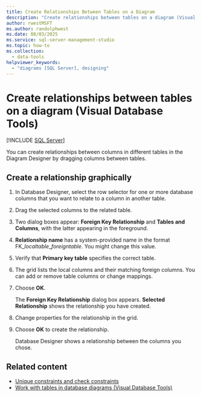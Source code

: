 ```yaml
---
title: Create Relationships Between Tables on a Diagram
description: "Create relationships between tables on a diagram (Visual Database Tools)"
author: rwestMSFT
ms.author: randolphwest
ms.date: 08/03/2025
ms.service: sql-server-management-studio
ms.topic: how-to
ms.collection:
  - data-tools
helpviewer_keywords:
  - "diagrams [SQL Server], designing"
---
```

# Create relationships between tables on a diagram (Visual Database Tools)

[!INCLUDE [SQL Server](../includes/applies-to-version/sqlserver.md)]

You can create relationships between columns in different tables in the Diagram Designer by dragging columns between tables.

## Create a relationship graphically

1. In Database Designer, select the row selector for one or more database columns that you want to relate to a column in another table.

1. Drag the selected columns to the related table.

1. Two dialog boxes appear: **Foreign Key Relationship** and **Tables and Columns**, with the latter appearing in the foreground.

1. **Relationship name** has a system-provided name in the format FK_*localtable*\_*foreigntable*. You might change this value.

1. Verify that **Primary key table** specifies the correct table.

1. The grid lists the local columns and their matching foreign columns. You can add or remove table columns or change mappings.

1. Choose **OK**.

   The **Foreign Key Relationship** dialog box appears. **Selected Relationship** shows the relationship you have created.

1. Change properties for the relationship in the grid.

1. Choose **OK** to create the relationship.

   Database Designer shows a relationship between the columns you chose.

## Related content

- [Unique constraints and check constraints](/sql/relational-databases/tables/unique-constraints-and-check-constraints)
- [Work with tables in database diagrams (Visual Database Tools)](work-with-tables-in-database-diagram-visual-database-tools.md)
